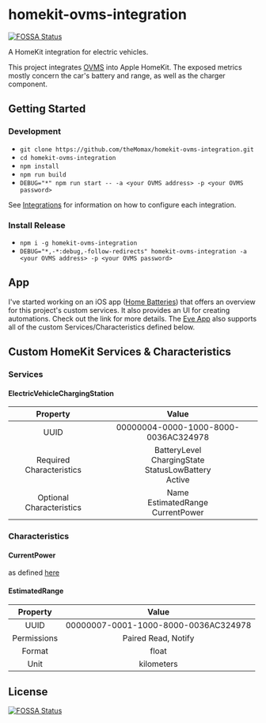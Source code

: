 # homekit-ovms-integration
[![FOSSA Status](https://app.fossa.com/api/projects/git%2Bgithub.com%2FtheMomax%2Fhomekit-ovms-integration.svg?type=shield)](https://app.fossa.com/projects/git%2Bgithub.com%2FtheMomax%2Fhomekit-ovms-integration?ref=badge_shield)

A HomeKit integration for electric vehicles.

This project integrates [OVMS](https://www.openvehicles.com) into Apple HomeKit. The exposed metrics mostly concern the car's battery and range, as well as the charger component.

## Getting Started

### Development

* `git clone https://github.com/theMomax/homekit-ovms-integration.git`
* `cd homekit-ovms-integration`
* `npm install`
* `npm run build`
* `DEBUG="*" npm run start -- -a <your OVMS address> -p <your OVMS password>`

See [Integrations](#Integrations) for information on how to configure each integration.

### Install Release

* `npm i -g homekit-ovms-integration`
* `DEBUG="*,-*:debug,-follow-redirects" homekit-ovms-integration -a <your OVMS address> -p <your OVMS password>`
## App

I've started working on an iOS app ([Home Batteries](https://github.com/theMomax/home-batteries)) that offers an overview for this project's custom services. It also provides an UI for creating automations. Check out the link for more details. The [Eve App](https://apps.apple.com/de/app/elgato-eve/id917695792) also supports all of the custom Services/Characteristics defined below.

## Custom HomeKit Services & Characteristics

### Services

#### ElectricVehicleChargingStation

Property                   |  Value
:-------------------------:|:-------------------------:
UUID  |  00000004-0000-1000-8000-0036AC324978
Required Characteristics  |  BatteryLevel<br>ChargingState<br>StatusLowBattery<br>Active
Optional Characteristics  |  Name<br>EstimatedRange<br>CurrentPower

### Characteristics

#### CurrentPower

as defined [here](https://github.com/theMomax/homekit-battery-integration)

#### EstimatedRange

Property                   |  Value
:-------------------------:|:-------------------------:
UUID  |  00000007-0001-1000-8000-0036AC324978
Permissions  |  Paired Read, Notify
Format  |  float
Unit   |  kilometers

## License
[![FOSSA Status](https://app.fossa.com/api/projects/git%2Bgithub.com%2FtheMomax%2Fhomekit-ovms-integration.svg?type=large)](https://app.fossa.com/projects/git%2Bgithub.com%2FtheMomax%2Fhomekit-ovms-integration?ref=badge_large)
